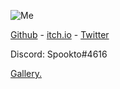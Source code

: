 ![Me](https://avatars.githubusercontent.com/u/52279309)

[Github](https://github.com/spookto) - [itch.io](https://spookto.itch.io) - [Twitter](https://twitter.com/warhead_octo)

Discord: Spookto#4616

[Gallery.](https://spookto.github.io/gallery.html)
